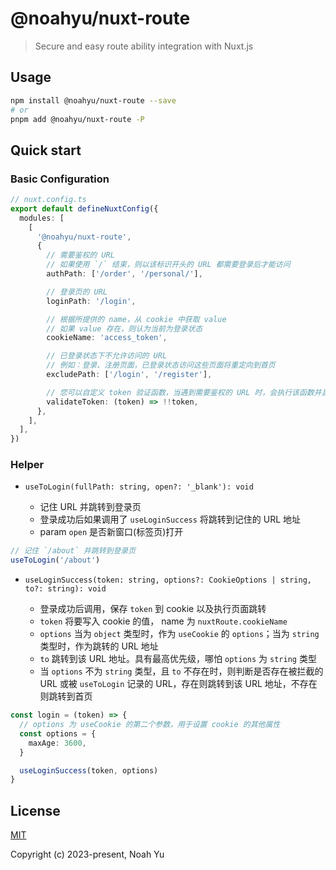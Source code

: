 # @noahyu/nuxt-route

> Secure and easy route ability integration with Nuxt.js

## Usage

```bash
npm install @noahyu/nuxt-route --save
# or
pnpm add @noahyu/nuxt-route -P
```

## Quick start

### Basic Configuration

```ts
// nuxt.config.ts
export default defineNuxtConfig({
  modules: [
    [
      '@noahyu/nuxt-route',
      {
        // 需要鉴权的 URL
        // 如果使用 `/` 结束，则以该标识开头的 URL 都需要登录后才能访问
        authPath: ['/order', '/personal/'],

        // 登录页的 URL
        loginPath: '/login',

        // 根据所提供的 name，从 cookie 中获取 value
        // 如果 value 存在，则认为当前为登录状态
        cookieName: 'access_token',

        // 已登录状态下不允许访问的 URL
        // 例如：登录、注册页面，已登录状态访问这些页面将重定向到首页
        excludePath: ['/login', '/register'],

        // 您可以自定义 token 验证函数，当遇到需要鉴权的 URL 时，会执行该函数并且当返回 true 时通过验证
        validateToken: (token) => !!token,
      },
    ],
  ],
})
```

### Helper

- `useToLogin(fullPath: string, open?: '_blank'): void`

  - 记住 URL 并跳转到登录页
  - 登录成功后如果调用了 `useLoginSuccess` 将跳转到记住的 URL 地址
  - param `open` 是否新窗口(标签页)打开

```ts
// 记住 `/about` 并跳转到登录页
useToLogin('/about')
```

- `useLoginSuccess(token: string, options?: CookieOptions | string, to?: string): void`

  - 登录成功后调用，保存 `token` 到 cookie 以及执行页面跳转
  - `token` 将要写入 cookie 的值， name 为 `nuxtRoute.cookieName`
  - `options` 当为 `object` 类型时，作为 `useCookie` 的 `options`；当为 `string` 类型时，作为跳转的 URL 地址
  - `to` 跳转到该 URL 地址。具有最高优先级，哪怕 `options` 为 `string` 类型
  - 当 `options` 不为 `string` 类型，且 `to` 不存在时，则判断是否存在被拦截的 URL 或被 `useToLogin` 记录的 URL，存在则跳转到该 URL 地址，不存在则跳转到首页

```ts
const login = (token) => {
  // options 为 useCookie 的第二个参数，用于设置 cookie 的其他属性
  const options = {
    maxAge: 3600,
  }

  useLoginSuccess(token, options)
}
```

## License

[MIT](https://opensource.org/licenses/MIT)

Copyright (c) 2023-present, Noah Yu
